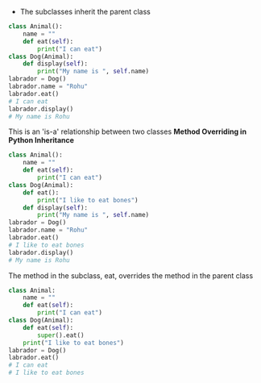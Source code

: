 - The subclasses inherit the parent class
```python
class Animal():
	name = ""
	def eat(self):
		print("I can eat")
class Dog(Animal):
	def display(self):
		print("My name is ", self.name)
labrador = Dog()
labrador.name = "Rohu"
labrador.eat()
# I can eat
labrador.display()
# My name is Rohu
```
This is an 'is-a' relationship between two classes
**Method Overriding in Python Inheritance**
```python
class Animal():
	name = ""
	def eat(self):
		print("I can eat")
class Dog(Animal):
	def eat():
		print("I like to eat bones")
	def display(self):
		print("My name is ", self.name)
labrador = Dog()
labrador.name = "Rohu"
labrador.eat()
# I like to eat bones
labrador.display()
# My name is Rohu
```
The method in the subclass, eat, overrides the method in the parent class
```python
class Animal:
	name = ""
	def eat(self):
		print("I can eat")
class Dog(Animal):
	def eat(self):
		super().eat()
	print("I like to eat bones")
labrador = Dog()
labrador.eat()
# I can eat 
# I like to eat bones
```
